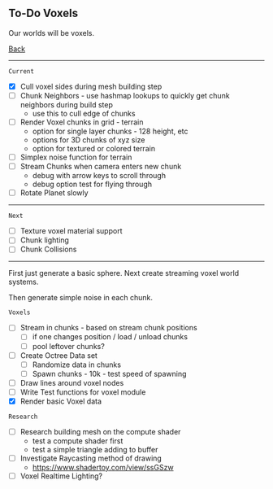To-Do Voxels
-----

Our worlds will be voxels.

[Back](todo-main.md)

-----

`Current`

- [x] Cull voxel sides during mesh building step
- [ ] Chunk Neighbors - use hashmap lookups to quickly get chunk neighbors during build step
    - use this to cull edge of chunks
- [ ] Render Voxel chunks in grid - terrain
    - option for single layer chunks - 128 height, etc
    - options for 3D chunks of xyz size
    - option for textured or colored terrain
- [ ] Simplex noise function for terrain
- [ ] Stream Chunks when camera enters new chunk
    - debug with arrow keys to scroll through
    - debug option test for flying through
- [ ] Rotate Planet slowly

-----

`Next`

- [ ] Texture voxel material support
- [ ] Chunk lighting
- [ ] Chunk Collisions

-----

First just generate a basic sphere. Next create streaming voxel world systems.

Then generate simple noise in each chunk.

`Voxels`
- [ ] Stream in chunks - based on stream chunk positions
    - [ ] if one changes position / load / unload chunks
    - [ ] pool leftover chunks?
- [ ] Create Octree Data set
    - [ ] Randomize data in chunks
    - [ ] Spawn chunks - 10k - test speed of spawning
- [ ] Draw lines around voxel nodes
- [ ] Write Test functions for voxel module
- [x] Render basic Voxel data

`Research`
- [ ] Research building mesh on the compute shader
    - test a compute shader first
    - test a simple triangle adding to buffer
- [ ] Investigate Raycasting method of drawing
    - https://www.shadertoy.com/view/ssGSzw
- [ ] Voxel Realtime Lighting?